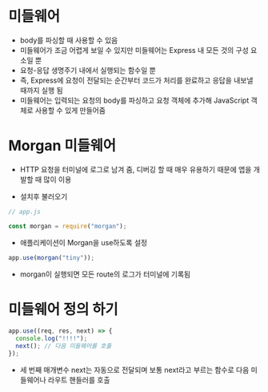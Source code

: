 # 미들웨어

- body를 파싱할 때 사용할 수 있음
- 미들웨어가 조금 어렵게 보일 수 있지만 미들웨어는 Express 내 모든 것의 구성 요소일 뿐
- 요청-응답 생명주기 내에서 실행되는 함수일 뿐
- 즉, Express에 요청이 전달되는 순간부터 코드가 처리를 완료하고 응답을 내보낼 때까지 실행 됨
- 미들웨어는 입력되는 요청의 body를 파싱하고 요청 객체에 추가해 JavaScript 객체로 사용할 수 있게 만들어줌

# Morgan 미들웨어

- HTTP 요청을 터미널에 로그로 남겨 줌, 디버깅 할 때 매우 유용하기 때문에 앱을 개발할 때 많이 이용

- 설치후 불러오기

```js
// app.js

const morgan = require("morgan");
```

- 애플리케이션이 Morgan을 use하도록 설정

```js
app.use(morgan("tiny"));
```

- morgan이 실행되면 모든 route의 로그가 터미널에 기록됨

# 미들웨어 정의 하기

```js
app.use((req, res, next) => {
  console.log("!!!!");
  next(); // 다음 미들웨어를 호출
});
```

- 세 번째 매개변수 next는 자동으로 전달되며 보통 next라고 부르는 함수로 다음 미들웨어나 라우트 핸들러를 호출
